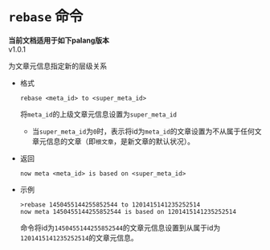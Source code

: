 # `rebase` 命令

**当前文档适用于如下palang版本**  
v1.0.1

为文章元信息指定新的层级关系

* 格式

  `rebase <meta_id> to <super_meta_id>`

  将`meta_id`的上级文章元信息设置为`super_meta_id`

  * 当`super_meta_id`为`0`时，表示将id为`meta_id`的文章设置为不从属于任何文章元信息的文章（即`根文章`，是新文章的默认状况）。

* 返回

  `now meta <meta_id> is based on <super_meta_id>`

* 示例

  ```palang
  >rebase 1450455144255852544 to 1201415141235252514
  now meta 1450455144255852544 is based on 1201415141235252514
  ```

  命令将id为`1450455144255852544`的文章元信息设置到从属于id为`1201415141235252514`的文章元信息。
